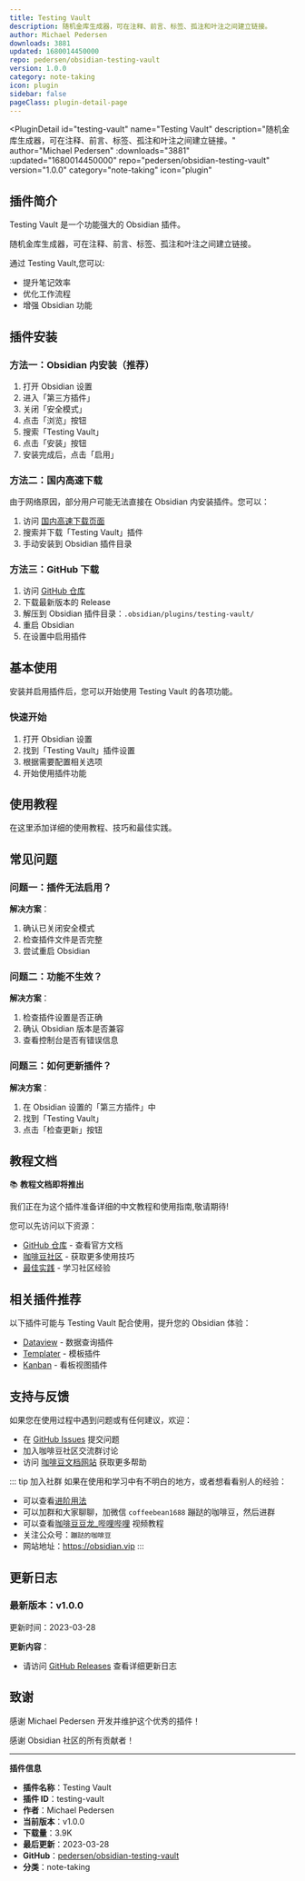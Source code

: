 ```yaml
---
title: Testing Vault
description: 随机金库生成器，可在注释、前言、标签、孤注和叶注之间建立链接。
author: Michael Pedersen
downloads: 3881
updated: 1680014450000
repo: pedersen/obsidian-testing-vault
version: 1.0.0
category: note-taking
icon: plugin
sidebar: false
pageClass: plugin-detail-page
---
```


<PluginDetail
  id="testing-vault"
  name="Testing Vault"
  description="随机金库生成器，可在注释、前言、标签、孤注和叶注之间建立链接。"
  author="Michael Pedersen"
  :downloads="3881"
  :updated="1680014450000"
  repo="pedersen/obsidian-testing-vault"
  version="1.0.0"
  category="note-taking"
  icon="plugin"
>

<!-- AUTO_GENERATED_START -->
## 插件简介

Testing Vault 是一个功能强大的 Obsidian 插件。

随机金库生成器，可在注释、前言、标签、孤注和叶注之间建立链接。

通过 Testing Vault,您可以:

- 提升笔记效率
- 优化工作流程
- 增强 Obsidian 功能

<!-- AUTO_GENERATED_END -->

<!-- AUTO_GENERATED_START -->
## 插件安装

### 方法一：Obsidian 内安装（推荐）

1. 打开 Obsidian 设置
2. 进入「第三方插件」
3. 关闭「安全模式」
4. 点击「浏览」按钮
5. 搜索「Testing Vault」
6. 点击「安装」按钮
7. 安装完成后，点击「启用」

### 方法二：国内高速下载

由于网络原因，部分用户可能无法直接在 Obsidian 内安装插件。您可以：

1. 访问 [国内高速下载页面](/zh/documentation/obsidian-plugins-download.html)
2. 搜索并下载「Testing Vault」插件
3. 手动安装到 Obsidian 插件目录

### 方法三：GitHub 下载

1. 访问 [GitHub 仓库](https://github.com/pedersen/obsidian-testing-vault)
2. 下载最新版本的 Release
3. 解压到 Obsidian 插件目录：`.obsidian/plugins/testing-vault/`
4. 重启 Obsidian
5. 在设置中启用插件

## 基本使用

安装并启用插件后，您可以开始使用 Testing Vault 的各项功能。

### 快速开始

1. 打开 Obsidian 设置
2. 找到「Testing Vault」插件设置
3. 根据需要配置相关选项
4. 开始使用插件功能

<!-- AUTO_GENERATED_END -->

<!-- CUSTOM_CONTENT_START:tutorial -->
## 使用教程

在这里添加详细的使用教程、技巧和最佳实践。

<!-- CUSTOM_CONTENT_END:tutorial -->

<!-- SHARED_CONTENT_START -->
## 常见问题

### 问题一：插件无法启用？

**解决方案**：
1. 确认已关闭安全模式
2. 检查插件文件是否完整
3. 尝试重启 Obsidian

### 问题二：功能不生效？

**解决方案**：
1. 检查插件设置是否正确
2. 确认 Obsidian 版本是否兼容
3. 查看控制台是否有错误信息

### 问题三：如何更新插件？

**解决方案**：
1. 在 Obsidian 设置的「第三方插件」中
2. 找到「Testing Vault」
3. 点击「检查更新」按钮

## 教程文档

📚 **教程文档即将推出**

我们正在为这个插件准备详细的中文教程和使用指南,敬请期待!

您可以先访问以下资源：
- [GitHub 仓库](https://github.com/pedersen/obsidian-testing-vault) - 查看官方文档
- [咖啡豆社区](/zh/bases/) - 获取更多使用技巧
- [最佳实践](/zh/best-practices/) - 学习社区经验

## 相关插件推荐

以下插件可能与 Testing Vault 配合使用，提升您的 Obsidian 体验：

- [Dataview](/zh/plugins/dataview.html) - 数据查询插件
- [Templater](/zh/plugins/templater-obsidian.html) - 模板插件
- [Kanban](/zh/plugins/obsidian-kanban.html) - 看板视图插件

## 支持与反馈

如果您在使用过程中遇到问题或有任何建议，欢迎：

- 在 [GitHub Issues](https://github.com/pedersen/obsidian-testing-vault/issues) 提交问题
- 加入咖啡豆社区交流群讨论
- 访问 [咖啡豆文档网站](https://obsidian.vip) 获取更多帮助

::: tip 加入社群
如果在使用和学习中有不明白的地方，或者想看看别人的经验：
- 可以查看[进阶用法](/zh/advanced)
- 可以加群和大家聊聊，加微信 `coffeebean1688` 蹦跶的咖啡豆，然后进群
- 可以查看[咖啡豆豆龙_哔哩哔哩](https://space.bilibili.com/618777356) 视频教程
- 关注公众号：`蹦跶的咖啡豆`
- 网站地址：https://obsidian.vip
:::
<!-- SHARED_CONTENT_END -->

<!-- AUTO_GENERATED_START -->
## 更新日志

### 最新版本：v1.0.0

更新时间：2023-03-28

**更新内容**：
- 请访问 [GitHub Releases](https://github.com/pedersen/obsidian-testing-vault/releases) 查看详细更新日志

## 致谢

感谢 Michael Pedersen 开发并维护这个优秀的插件！

感谢 Obsidian 社区的所有贡献者！

---

**插件信息**
- **插件名称**：Testing Vault
- **插件 ID**：testing-vault
- **作者**：Michael Pedersen
- **当前版本**：v1.0.0
- **下载量**：3.9K
- **最后更新**：2023-03-28
- **GitHub**：[pedersen/obsidian-testing-vault](https://github.com/pedersen/obsidian-testing-vault)
- **分类**：note-taking
<!-- AUTO_GENERATED_END -->

</PluginDetail>

